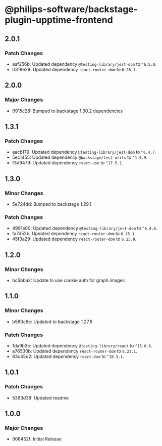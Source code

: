 # @philips-software/backstage-plugin-upptime-frontend

## 2.0.1

### Patch Changes

- aaf256b: Updated dependency `@testing-library/jest-dom` to `^6.5.0`.
- 0318e29: Updated dependency `react-router-dom` to `6.26.1`.

## 2.0.0

### Major Changes

- 9915c28: Bumped to backstage 1.30.2 dependencies

## 1.3.1

### Patch Changes

- aacb179: Updated dependency `@testing-library/jest-dom` to `^6.4.7`.
- 5ec1455: Updated dependency `@backstage/test-utils` to `^1.5.9`.
- f3d9479: Updated dependency `react-use` to `^17.5.1`.

## 1.3.0

### Minor Changes

- 5e724dd: Bumped to backstage 1.29.1

### Patch Changes

- 4991e90: Updated dependency `@testing-library/jest-dom` to `^6.4.6`.
- fa7d52b: Updated dependency `react-router-dom` to `6.25.1`.
- 45f3a29: Updated dependency `react-router-dom` to `6.25.0`.

## 1.2.0

### Minor Changes

- bc5bba2: Update to use cookie auth for graph images

## 1.1.0

### Minor Changes

- b580c6e: Updated to backstage 1.27.6

### Patch Changes

- 1da9b3e: Updated dependency `@testing-library/react` to `^15.0.6`.
- a76530b: Updated dependency `react-router-dom` to `6.23.1`.
- 63c45d2: Updated dependency `react-dom` to `^18.3.1`.

## 1.0.1

### Patch Changes

- 5393d38: Updated readme

## 1.0.0

### Major Changes

- 906452f: Initial Release
